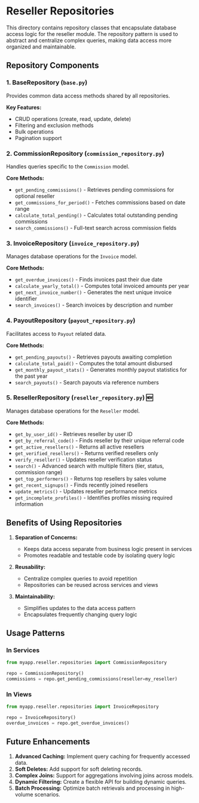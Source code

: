 # Reseller Repositories

This directory contains repository classes that encapsulate database access logic for the reseller module. The repository pattern is used to abstract and centralize complex queries, making data access more organized and maintainable.

## Repository Components

### 1. BaseRepository (`base.py`)
Provides common data access methods shared by all repositories.

**Key Features:**
- CRUD operations (create, read, update, delete)
- Filtering and exclusion methods
- Bulk operations
- Pagination support

### 2. CommissionRepository (`commission_repository.py`)
Handles queries specific to the `Commission` model.

**Core Methods:**
- `get_pending_commissions()` - Retrieves pending commissions for optional reseller
- `get_commissions_for_period()` - Fetches commissions based on date range
- `calculate_total_pending()` - Calculates total outstanding pending commissions
- `search_commissions()` - Full-text search across commission fields

### 3. InvoiceRepository (`invoice_repository.py`)
Manages database operations for the `Invoice` model.

**Core Methods:**
- `get_overdue_invoices()` - Finds invoices past their due date
- `calculate_yearly_total()` - Computes total invoiced amounts per year
- `get_next_invoice_number()` - Generates the next unique invoice identifier
- `search_invoices()` - Search invoices by description and number

### 4. PayoutRepository (`payout_repository.py`)
Facilitates access to `Payout` related data.

**Core Methods:**
- `get_pending_payouts()` - Retrieves payouts awaiting completion
- `calculate_total_paid()` - Computes the total amount disbursed
- `get_monthly_payout_stats()` - Generates monthly payout statistics for the past year
- `search_payouts()` - Search payouts via reference numbers

### 5. ResellerRepository (`reseller_repository.py`) 🆕
Manages database operations for the `Reseller` model.

**Core Methods:**
- `get_by_user_id()` - Retrieves reseller by user ID
- `get_by_referral_code()` - Finds reseller by their unique referral code
- `get_active_resellers()` - Returns all active resellers
- `get_verified_resellers()` - Returns verified resellers only
- `verify_reseller()` - Updates reseller verification status
- `search()` - Advanced search with multiple filters (tier, status, commission range)
- `get_top_performers()` - Returns top resellers by sales volume
- `get_recent_signups()` - Finds recently joined resellers
- `update_metrics()` - Updates reseller performance metrics
- `get_incomplete_profiles()` - Identifies profiles missing required information

## Benefits of Using Repositories

1. **Separation of Concerns:**
   - Keeps data access separate from business logic present in services
   - Promotes readable and testable code by isolating query logic

2. **Reusability:**
   - Centralize complex queries to avoid repetition
   - Repositories can be reused across services and views

3. **Maintainability:**
   - Simplifies updates to the data access pattern
   - Encapsulates frequently changing query logic

## Usage Patterns

### In Services
```python
from myapp.reseller.repositories import CommissionRepository

repo = CommissionRepository()
commissions = repo.get_pending_commissions(reseller=my_reseller)
```

### In Views
```python
from myapp.reseller.repositories import InvoiceRepository

repo = InvoiceRepository()
overdue_invoices = repo.get_overdue_invoices()
```

## Future Enhancements
1. **Advanced Caching:** Implement query caching for frequently accessed data.
2. **Soft Deletes:** Add support for soft deleting records.
3. **Complex Joins:** Support for aggregations involving joins across models.
4. **Dynamic Filtering:** Create a flexible API for building dynamic queries.
5. **Batch Processing:** Optimize batch retrievals and processing in high-volume scenarios.
